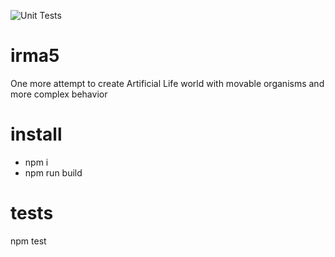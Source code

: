 ![Unit Tests](https://github.com/tmptrash/irma5/actions/workflows/ci.yml/badge.svg)

# irma5
One more attempt to create Artificial Life world with movable organisms and more complex behavior

# install
- npm i
- npm run build

# tests
npm test
